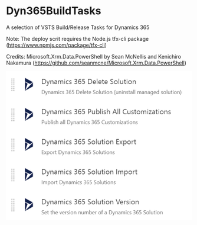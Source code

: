 # Dyn365BuildTasks
A selection of VSTS Build/Release Tasks for Dynamics 365

Note: The deploy scrit requires the Node.js tfx-cli package (https://www.npmjs.com/package/tfx-cli)

Credits:
Microsoft.Xrm.Data.PowerShell by Sean McNellis and Kenichiro Nakamura (https://github.com/seanmcne/Microsoft.Xrm.Data.PowerShell)

![The Tasks](docs/img/tasks.png)